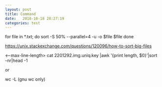 ```yaml
---
layout: post
title: Command
date:   2018-10-18 20:27:19
categories: test
---
```

<how-to-sort-big-files>

for file in *.txt; do
    sort -S 50% --parallel=4 -u -o $file $file
done

https://unix.stackexchange.com/questions/120096/how-to-sort-big-files


<--max-line-length>
cat 2201292.img.uniq.key |awk '{print length, $0}'|sort -nr|head -1 

or

wc -L (gnu wc only)
